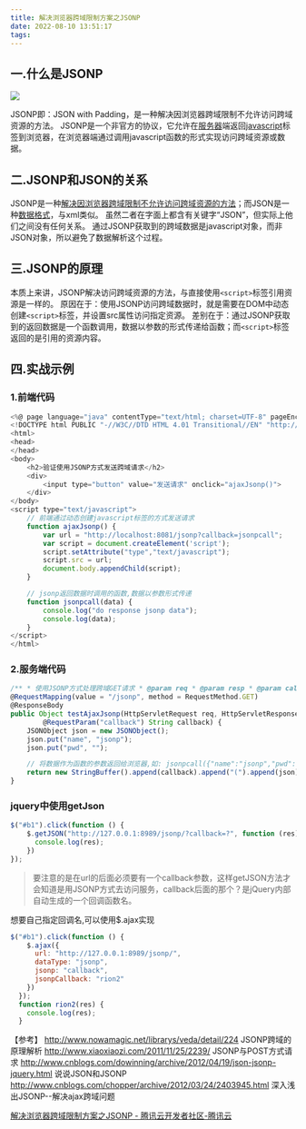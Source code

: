 ```yaml
---
title: 解决浏览器跨域限制方案之JSONP
date: 2022-08-10 13:51:17
tags:
---
```


## 一.什么是JSONP

![](https://ask.qcloudimg.com/http-save/yehe-2832581/twqcwh2u5x.gif)

JSONP即：JSON with Padding，是一种解决因浏览器跨域限制不允许访问跨域资源的方法。
 JSONP是一个非官方的协议，它允许在[服务器](https://cloud.tencent.com/product/cvm?from=10680)端返回[javascript](https://cloud.tencent.com/product/sms?from=10680)标签到浏览器，在浏览器端通过调用javascript函数的形式实现访问跨域资源或数据。

## 二.JSONP和JSON的关系

JSONP是一种<u>解决因浏览器跨域限制不允许访问跨域资源的方法</u>；而JSON是一种<u>数据格式</u>，与xml类似。
 虽然二者在字面上都含有关键字“JSON”，但实际上他们之间没有任何关系。
 通过JSONP获取到的跨域数据是javascript对象，而非JSON对象，所以避免了数据解析这个过程。

## 三.JSONP的原理

本质上来讲，JSONP解决访问跨域资源的方法，与直接使用`<script>`标签引用资源是一样的。
 原因在于：使用JSONP访问跨域数据时，就是需要在DOM中动态创建`<script>`标签，并设置src属性访问指定资源。
 差别在于：通过JSONP获取到的返回数据是一个函数调用，数据以参数的形式传递给函数；而`<script>`标签返回的是引用的资源内容。

## 四.实战示例

### 1.前端代码

```javascript
<%@ page language="java" contentType="text/html; charset=UTF-8" pageEncoding="UTF-8"%>
<!DOCTYPE html PUBLIC "-//W3C//DTD HTML 4.01 Transitional//EN" "http://www.w3.org/TR/html4/loose.dtd">
<html>
<head>
</head>
<body>
    <h2>验证使用JSONP方式发送跨域请求</h2>
    <div>
        <input type="button" value="发送请求" onclick="ajaxJsonp()">
    </div>
</body>
<script type="text/javascript">
    // 前端通过动态创建javascript标签的方式发送请求
    function ajaxJsonp() {
        var url = "http://localhost:8081/jsonp?callback=jsonpcall";
        var script = document.createElement('script');
        script.setAttribute("type","text/javascript");
        script.src = url;
        document.body.appendChild(script);
    }

    // jsonp返回数据时调用的函数,数据以参数形式传递
    function jsonpcall(data) {
        console.log("do response jsonp data");
        console.log(data);
    }
</script>
</html>
```

### 2.服务端代码

```javascript
/** * 使用JSONP方式处理跨域GET请求 * @param req * @param resp * @param callback 回调函数名称 * @return */
@RequestMapping(value = "/jsonp", method = RequestMethod.GET)
@ResponseBody
public Object testAjaxJsonp(HttpServletRequest req, HttpServletResponse resp,
        @RequestParam("callback") String callback) {
    JSONObject json = new JSONObject();
    json.put("name", "jsonp");
    json.put("pwd", "");

    // 将数据作为函数的参数返回给浏览器,如: jsonpcall({"name":"jsonp","pwd":""})
    return new StringBuffer().append(callback).append("(").append(json).append(")");
}
```


### jquery中使用getJson

```javascript
$("#b1").click(function () {
    $.getJSON("http://127.0.0.1:8989/jsonp/?callback=?", function (res) {
      console.log(res);
    })
});
```

> 要注意的是在url的后面必须要有一个callback参数，这样getJSON方法才会知道是用JSONP方式去访问服务，callback后面的那个？是jQuery内部自动生成的一个回调函数名。

想要自己指定回调名,可以使用$.ajax实现

```javascript
$("#b1").click(function () {
    $.ajax({
      url: "http://127.0.0.1:8989/jsonp/",
      dataType: "jsonp",
      jsonp: "callback",
      jsonpCallback: "rion2"
    })
  });
  function rion2(res) {
    console.log(res);
  }
```

【参考】
 http://www.nowamagic.net/librarys/veda/detail/224 JSONP跨域的原理解析
 http://www.xiaoxiaozi.com/2011/11/25/2239/ JSONP与POST方式请求
 http://www.cnblogs.com/dowinning/archive/2012/04/19/json-jsonp-jquery.html 说说JSON和JSONP
 http://www.cnblogs.com/chopper/archive/2012/03/24/2403945.html 深入浅出JSONP--解决ajax跨域问题

[解决浏览器跨域限制方案之JSONP - 腾讯云开发者社区-腾讯云](https://cloud.tencent.com/developer/article/1504166)